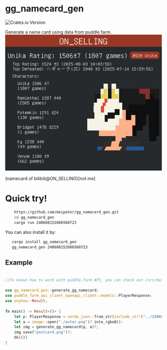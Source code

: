 # gg_namecard_gen
![Crates.io Version](https://img.shields.io/crates/v/gg_namecard_gen)

Generate a name card using data from puddle.farm.
![example](./postcard.png)

(namecard of bilibili@ON_SELLING)[not me]
# Quick try!
```bash
    https://github.com/meipeter/gg_namecard_gen.git
    cd gg_namecard_gen
    cargo run 240608152606560723
```
You can also install it by:
```bash
   cargo install gg_namecard_gen
   gg_namecard_gen 240608152606560723
```
## Example

```rust

//To known how to work with puddle.farm API, you can check out /src/main

use gg_namecard_gen::generate_gg_namecard;
use puddle_farm_api_client_openapi_client::models::PlayerResponse;
use anyhow::Result;

fn main() -> Result<()> {
    let p: PlayerResponse = serde_json::from_str(include_str!("../240608152606560723.json"))?;
    let a = image::open("./avtar.png")?.into_rgba8();
    let img = generate_gg_namecard(p, a)?;
    img.save("postcard.png")?;
    Ok(())
}
```
